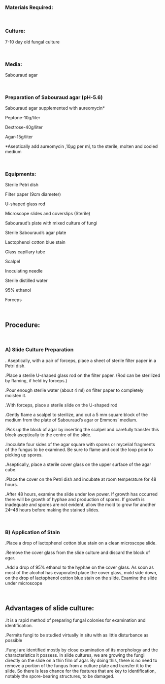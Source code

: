### Materials Required:

&nbsp;


### Culture:
 

7-10 day old fungal culture

 &nbsp;


### Media:
 

Sabouraud agar

&nbsp;

 

### Preparation of Sabouraud agar (pH-5.6)
 

Sabouraud agar supplemented with aureomycin*

Peptone-10g/liter

Dextrose-40g/liter

Agar-15g/liter

*Aseptically add aureomycin ,10µg per ml, to the sterile, molten and cooled medium

 
&nbsp;


### Equipments:
 

Sterile Petri dish

Filter paper (9cm diameter)

U-shaped glass rod

Microscope slides and coverslips (Sterile)

Sabouraud’s plate with mixed culture of fungi

Sterile Sabouraud’s agar plate

Lactophenol cotton blue stain

Glass capillary tube

Scalpel

Inoculating needle

Sterile distilled water

95% ethanol

Forceps
 
&nbsp;


## Procedure:
 
&nbsp;


### A)    Slide Culture Preparation
 

. Aseptically, with a pair of forceps, place a sheet of sterile filter paper in a Petri dish.

.Place a sterile U-shaped glass rod on the filter paper. (Rod can be sterilized by flaming, if held by forceps.)

.Pour enough sterile water  (about 4 ml) on  filter paper to completely moisten it.

.With forceps, place a sterile slide on the U-shaped rod

.Gently flame a scalpel to sterilize, and cut a 5 mm square  block  of  the medium  from  the  plate  of Sabouraud’s agar or Emmons’ medium.

.Pick up the block of agar by inserting the scalpel and carefully transfer this block aseptically to the centre of the slide.

.Inoculate four sides  of the agar square with spores or mycelial fragments of the fungus to be examined. Be sure to flame and cool the loop prior to picking up spores.

.Aseptically, place a sterile cover glass on the upper surface of the agar cube.

.Place the cover on the Petri dish and incubate at room temperature for 48 hours.

.After  48  hours,  examine  the  slide  under  low power. If growth has occurred there will be growth of hyphae  and production of  spores.  If  growth  is  inadequate  and spores are not evident, allow the mold to grow for another  24–48  hours  before  making  the  stained slides.
 
 
&nbsp;


### B)    Application of Stain
 

.Place a drop of lactophenol cotton blue stain on a clean microscope slide.

.Remove the cover glass from the slide culture and discard the block of agar.

.Add a drop of 95% ethanol to the hyphae on the cover glass. As soon as most of the alcohol has evaporated  place  the  cover  glass,  mold  side down,  on  the  drop  of  lactophenol  cotton  blue stain on the slide.  Examine the slide under microscope
 
 
&nbsp;

## Advantages of slide culture:
 

.It is a  rapid method of preparing fungal colonies for examination and identification.

.Permits fungi to be studied virtually in situ with as little disturbance as possible

.Fungi are identified mostly by close examination of its morphology and the characteristics it possess. In slide cultures, we are growing the fungi directly on the slide on a thin film of agar. By doing this, there is no need to remove a portion of the fungus from a culture plate and transfer it to the slide. So there is  less chance for the features that are key to identification, notably the spore-bearing structures, to be damaged.
